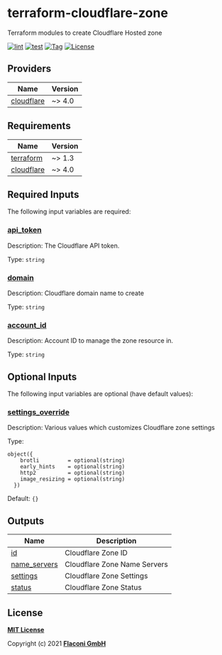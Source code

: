 # terraform-cloudflare-zone

Terraform modules to create Cloudflare Hosted zone

[![lint](https://github.com/flaconi/terraform-cloudflare-zone/workflows/lint/badge.svg)](https://github.com/flaconi/terraform-cloudflare-zone/actions?query=workflow%3Alint)
[![test](https://github.com/flaconi/terraform-cloudflare-zone/workflows/test/badge.svg)](https://github.com/flaconi/terraform-cloudflare-zone/actions?query=workflow%3Atest)
[![Tag](https://img.shields.io/github/tag/flaconi/terraform-cloudflare-zone.svg)](https://github.com/flaconi/terraform-cloudflare-zone/releases)
[![License](https://img.shields.io/badge/license-MIT-blue.svg)](https://opensource.org/licenses/MIT)

<!-- TFDOCS_HEADER_START -->


<!-- TFDOCS_HEADER_END -->

<!-- TFDOCS_PROVIDER_START -->
## Providers

| Name | Version |
|------|---------|
| <a name="provider_cloudflare"></a> [cloudflare](#provider\_cloudflare) | ~> 4.0 |

<!-- TFDOCS_PROVIDER_END -->

<!-- TFDOCS_REQUIREMENTS_START -->
## Requirements

| Name | Version |
|------|---------|
| <a name="requirement_terraform"></a> [terraform](#requirement\_terraform) | ~> 1.3 |
| <a name="requirement_cloudflare"></a> [cloudflare](#requirement\_cloudflare) | ~> 4.0 |

<!-- TFDOCS_REQUIREMENTS_END -->

<!-- TFDOCS_INPUTS_START -->
## Required Inputs

The following input variables are required:

### <a name="input_api_token"></a> [api\_token](#input\_api\_token)

Description: The Cloudflare API token.

Type: `string`

### <a name="input_domain"></a> [domain](#input\_domain)

Description: Cloudflare domain name to create

Type: `string`

### <a name="input_account_id"></a> [account\_id](#input\_account\_id)

Description: Account ID to manage the zone resource in.

Type: `string`

## Optional Inputs

The following input variables are optional (have default values):

### <a name="input_settings_override"></a> [settings\_override](#input\_settings\_override)

Description: Various values which customizes Cloudflare zone settings

Type:

```hcl
object({
    brotli         = optional(string)
    early_hints    = optional(string)
    http2          = optional(string)
    image_resizing = optional(string)
  })
```

Default: `{}`

<!-- TFDOCS_INPUTS_END -->

<!-- TFDOCS_OUTPUTS_START -->
## Outputs

| Name | Description |
|------|-------------|
| <a name="output_id"></a> [id](#output\_id) | Cloudflare Zone ID |
| <a name="output_name_servers"></a> [name\_servers](#output\_name\_servers) | Cloudflare Zone Name Servers |
| <a name="output_settings"></a> [settings](#output\_settings) | Cloudflare Zone Settings |
| <a name="output_status"></a> [status](#output\_status) | Cloudflare Zone Status |

<!-- TFDOCS_OUTPUTS_END -->

## License

**[MIT License](LICENSE)**

Copyright (c) 2021 **[Flaconi GmbH](https://github.com/flaconi)**
